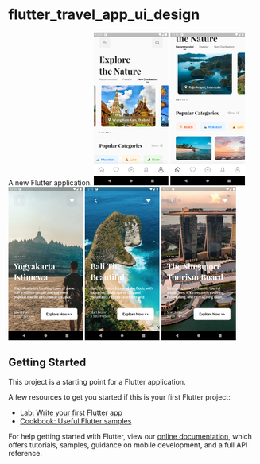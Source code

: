 # flutter_travel_app_ui_design

A new Flutter application.
<img src="images/Screenshot_1619808092.png" width=150/>       <img src="images/Screenshot_1619894342.png" width=150/>
<img src="images/Screenshot_1619894363.png" width=150/>       <img src="images/Screenshot_1619894351.png" width=150/>
<img src="images/Screenshot_1619894377.png" width=150/>       
## Getting Started

This project is a starting point for a Flutter application.

A few resources to get you started if this is your first Flutter project:

- [Lab: Write your first Flutter app](https://flutter.dev/docs/get-started/codelab)
- [Cookbook: Useful Flutter samples](https://flutter.dev/docs/cookbook)

For help getting started with Flutter, view our
[online documentation](https://flutter.dev/docs), which offers tutorials,
samples, guidance on mobile development, and a full API reference.
